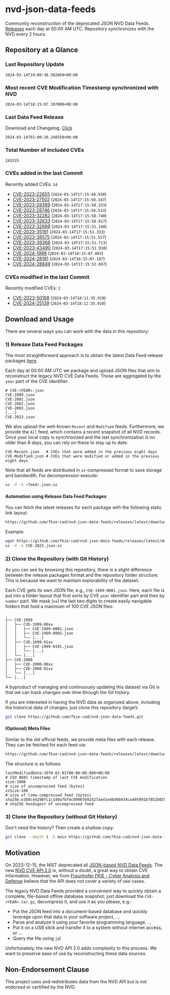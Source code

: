 # nvd-json-data-feeds

Community reconstruction of the deprecated JSON NVD Data Feeds. 
[Releases](https://github.com/fkie-cad/nvd-json-data-feeds/releases/latest) each day at 00:00 AM UTC.
Repository synchronizes with the NVD every 2 hours.

## Repository at a Glance

### Last Repository Update

```plain
2024-03-14T19:00:38.502669+00:00
```

### Most recent CVE Modification Timestamp synchronized with NVD

```plain
2024-03-14T18:15:07.107000+00:00
```

### Last Data Feed Release

Download and Changelog: [Click](https://github.com/fkie-cad/nvd-json-data-feeds/releases/latest)

```plain
2024-03-14T01:00:20.248550+00:00
```

### Total Number of included CVEs

```plain
241515
```

### CVEs added in the last Commit

Recently added CVEs: `14`

* [CVE-2023-22655](CVE-2023/CVE-2023-226xx/CVE-2023-22655.json) (`2024-03-14T17:15:49.930`)
* [CVE-2023-27502](CVE-2023/CVE-2023-275xx/CVE-2023-27502.json) (`2024-03-14T17:15:50.147`)
* [CVE-2023-28389](CVE-2023/CVE-2023-283xx/CVE-2023-28389.json) (`2024-03-14T17:15:50.333`)
* [CVE-2023-28746](CVE-2023/CVE-2023-287xx/CVE-2023-28746.json) (`2024-03-14T17:15:50.533`)
* [CVE-2023-32282](CVE-2023/CVE-2023-322xx/CVE-2023-32282.json) (`2024-03-14T17:15:50.740`)
* [CVE-2023-32633](CVE-2023/CVE-2023-326xx/CVE-2023-32633.json) (`2024-03-14T17:15:50.917`)
* [CVE-2023-32666](CVE-2023/CVE-2023-326xx/CVE-2023-32666.json) (`2024-03-14T17:15:51.140`)
* [CVE-2023-35191](CVE-2023/CVE-2023-351xx/CVE-2023-35191.json) (`2024-03-14T17:15:51.333`)
* [CVE-2023-38575](CVE-2023/CVE-2023-385xx/CVE-2023-38575.json) (`2024-03-14T17:15:51.527`)
* [CVE-2023-39368](CVE-2023/CVE-2023-393xx/CVE-2023-39368.json) (`2024-03-14T17:15:51.713`)
* [CVE-2023-43490](CVE-2023/CVE-2023-434xx/CVE-2023-43490.json) (`2024-03-14T17:15:51.910`)
* [CVE-2024-1998](CVE-2024/CVE-2024-19xx/CVE-2024-1998.json) (`2024-03-14T18:15:07.003`)
* [CVE-2024-28181](CVE-2024/CVE-2024-281xx/CVE-2024-28181.json) (`2024-03-14T18:15:07.107`)
* [CVE-2024-28849](CVE-2024/CVE-2024-288xx/CVE-2024-28849.json) (`2024-03-14T17:15:52.097`)


### CVEs modified in the last Commit

Recently modified CVEs: `2`

* [CVE-2023-50168](CVE-2023/CVE-2023-501xx/CVE-2023-50168.json) (`2024-03-14T18:11:35.910`)
* [CVE-2024-25139](CVE-2024/CVE-2024-251xx/CVE-2024-25139.json) (`2024-03-14T18:11:35.910`)


## Download and Usage

There are several ways you can work with the data in this repository:

### 1) Release Data Feed Packages

The most straightforward approach is to obtain the latest Data Feed release packages [here](https://github.com/fkie-cad/nvd-json-data-feeds/releases/latest).

Each day at 00:00 AM UTC we package and upload JSON files that aim to reconstruct the legacy NVD CVE Data Feeds.
Those are aggregated by the `year` part of the CVE identifier:

```
# CVE-<YEAR>.json
CVE-1999.json
CVE-2001.json
CVE-2002.json
CVE-2003.json
[...]
CVE-2023.json
```

We also upload the well-known `Recent` and `Modified` feeds.
Furthermore, we provide the `All` feed, which contains a recent snapshot of all NVD records.
Once your local copy is synchronized and the last synchronization is no older than 8 days, you can rely on these to stay up to date:

```plain
CVE-Recent.json   # CVEs that were added in the previous eight days
CVE-Modified.json # CVEs that were modified or added in the previous eight days
```

Note that all feeds are distributed in `xz`-compressed format to save storage and bandwidth.
For decompression execute:

```sh
xz -d -k <feed>.json.xz
```


#### Automation using Release Data Feed Packages

You can fetch the latest releases for each package with the following static link layout:

```sh
https://github.com/fkie-cad/nvd-json-data-feeds/releases/latest/download/CVE-<YEAR>.json.xz
```

Example:

```sh
wget https://github.com/fkie-cad/nvd-json-data-feeds/releases/latest/download/CVE-2023.json.xz
xz -d -k CVE-2023.json.xz
```



### 2) Clone the Repository (with Git History)

As you can see by browsing this repository, there is a slight difference between the release packages format and the repository folder structure.
This is because we want to maintain explorability of the dataset.

Each CVE gets its own JSON file, e.g., `CVE-1999-0001.json`.
Here, each file is put into a folder layout that first sorts by CVE `year` identifier part and then by `number` part.
We mask (`xx`) the last two digits to create easily navigable folders that hold a maximum of 100 CVE JSON files:

```plain
.
├── CVE-1999
│   ├── CVE-1999-00xx
│   │   ├── CVE-1999-0001.json
│   │   ├── CVE-1999-0002.json
│   │   └── [...]
│   ├── CVE-1999-01xx
│   │   ├── CVE-1999-0101.json
│   │   └── [...]
│   └── [...]
├── CVE-2000
│   ├── CVE-2000-00xx
│   ├── CVE-2000-01xx
│   └── [...]
└── [...]
```

A byproduct of managing and continuously updating this dataset via Git is that we can track changes over time through the Git history.

If you are interested in having the NVD data as organized above, including the historical data of changes, just clone this repository (large!):

```sh
git clone https://github.com/fkie-cad/nvd-json-data-feeds.git
```

#### (Optional) Meta Files

Similar to the old official feeds, we provide meta files with each release. They can be fetched for each feed via:

```sh
https://github.com/fkie-cad/nvd-json-data-feeds/releases/latest/download/CVE-<YEAR>.meta
```

The structure is as follows:

```plain
lastModifiedDate:1970-01-01T00:00:00.000+00:00                          # ISO 8601 timestamp of last CVE modification
size:1000                                                               # size of uncompressed feed (bytes)
xzSize:100                                                              # size of lzma-compressed feed (bytes)
sha256:e3b0c44298fc1c149afbf4c8996fb92427ae41e4649b934ca495991b7852b855 # sha256 hexdigest of uncompressed feed
```


### 3) Clone the Repository (without Git History)

Don't need the history? Then create a shallow copy:

```sh
git clone --depth 1 -b main https://github.com/fkie-cad/nvd-json-data-feeds.git
```

## Motivation

On 2023-12-15, the NIST deprecated all [JSON-based NVD Data Feeds](https://nvd.nist.gov/vuln/data-feeds#divRetirementBanner-1).
The new [NVD CVE API 2.0](https://nvd.nist.gov/developers/vulnerabilities) is, without a doubt, a great way to obtain CVE information.
However, we from [Fraunhofer FKIE - Cyber Analysis and Defense](https://www.fkie.fraunhofer.de/en/departments/cad.html) believe that the API does not cover a variety of use cases.

The legacy NVD Data Feeds provided a convenient way to quickly obtain a complete, file-based offline database snapshot; just download the `CVE-<YEAR>.tar.gz`, decompress it, and use it as you please, e.g.:

* Put the JSON feed into a document-based database and quickly leverage upon that data in your software project, ...
* Parse and analyze it using your favorite programming language, ...
* Put it on a USB stick and transfer it to a system without internet access, or ...
* Query the file using `jq`!

Unfortunately, the new NVD API 2.0 adds complexity to this process.
We want to preserve ease of use by reconstructing these data sources.

## Non-Endorsement Clause

This project uses and redistributes data from the NVD API but is not endorsed or certified by the NVD.